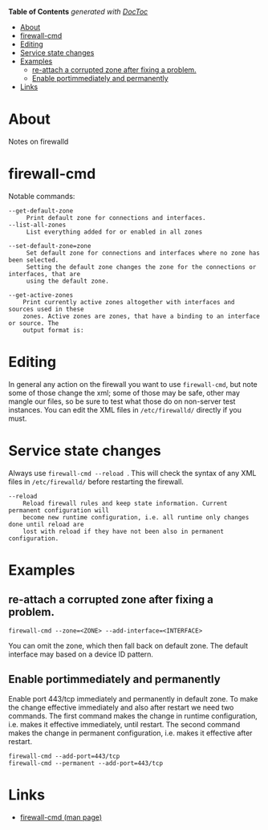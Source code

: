 <!-- START doctoc generated TOC please keep comment here to allow auto update -->
<!-- DON'T EDIT THIS SECTION, INSTEAD RE-RUN doctoc TO UPDATE -->
**Table of Contents**  *generated with [DocToc](https://github.com/thlorenz/doctoc)*

- [About](#about)
- [firewall-cmd](#firewall-cmd)
- [Editing](#editing)
- [Service state changes](#service-state-changes)
- [Examples](#examples)
  - [re-attach a corrupted zone after fixing a problem.](#re-attach-a-corrupted-zone-after-fixing-a-problem)
  - [Enable portimmediately and permanently](#enable-portimmediately-and-permanently)
- [Links](#links)

<!-- END doctoc generated TOC please keep comment here to allow auto update -->

# About

Notes on firewalld

# firewall-cmd

Notable commands:

```
--get-default-zone
     Print default zone for connections and interfaces.
--list-all-zones
     List everything added for or enabled in all zones

--set-default-zone=zone
     Set default zone for connections and interfaces where no zone has been selected.
     Setting the default zone changes the zone for the connections or interfaces, that are
     using the default zone.

--get-active-zones
    Print currently active zones altogether with interfaces and sources used in these
    zones. Active zones are zones, that have a binding to an interface or source. The
    output format is:
```

# Editing

In general any action on the firewall you want to use `firewall-cmd`, but note some of those change the xml; some of those may be safe, other may mangle our files, so be sure to test what those do on non-server test instances. You can edit the XML files in `/etc/firewalld/` directly if you must.

# Service state changes

Always use `firewall-cmd --reload `. This will check the syntax of any XML files in `/etc/firewalld/` before restarting the firewall.
```
--reload  
    Reload firewall rules and keep state information. Current permanent configuration will
    become new runtime configuration, i.e. all runtime only changes done until reload are
    lost with reload if they have not been also in permanent configuration.
```

# Examples

## re-attach a corrupted zone after fixing a problem.

```
firewall-cmd --zone=<ZONE> --add-interface=<INTERFACE>
```

You can omit the zone, which then fall back on default zone. The default interface may based on a device ID pattern.

## Enable portimmediately and permanently

Enable port 443/tcp immediately and permanently in default zone. To make the change
effective immediately and also after restart we need two commands. The first command makes
the change in runtime configuration, i.e. makes it effective immediately, until restart.
The second command makes the change in permanent configuration, i.e. makes it effective
after restart.

```
firewall-cmd --add-port=443/tcp
firewall-cmd --permanent --add-port=443/tcp
```

# Links

* [firewall-cmd (man page)](http://www.unix.com/man-page/centos/1/firewall-cmd/)
